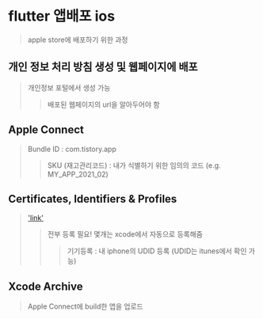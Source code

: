 # flutter 앱배포 ios

> apple store에 배포하기 위한 과정

## 개인 정보 처리 방침 생성 및 웹페이지에 배포

> 개인정보 포털에서 생성 가능
>
> > 배포된 웹페이지의 url을 알아두어야 함

## Apple Connect

> Bundle ID : com.tistory.app
>
> > SKU (재고관리코드) : 내가 식별하기 위한 임의의 코드 (e.g. MY_APP_2021_02)

## Certificates, Identifiers & Profiles

> ['link']('https://developer.apple.com/account/resources/certificates/list')
>
> > 전부 등록 필요! 몇개는 xcode에서 자동으로 등록해줌
> >
> > > 기기등록 : 내 iphone의 UDID 등록 (UDID는 itunes에서 확인 가능)

## Xcode Archive

> Apple Connect에 build한 앱을 업로드
